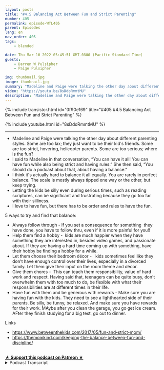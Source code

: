 ```yaml
---
layout: posts
title: "#4.5 Balancing Act Between Fun and Strict Parenting"
number: 405
permalink: episode-WTL405
parent: Episodes
lang: en
nav_order: 405
tags:
    - blended

date: Thu Mar 10 2022 05:45:51 GMT-0800 (Pacific Standard Time)
guests:
    - Darren W Pulsipher
    - Paige Pulsipher

img: thumbnail.jpg
image: thumbnail.jpg
summary: "Madeline and Paige were talking the other day about different parenting styles. Some are too lax; they just want to be their kid's friends. Some are too strict, hovering, helicopter parents. Some are too serious; where is the fun? "
video: "https://youtu.be/8sDdoRmmtMU"
description: "Madeline and Paige were talking the other day about different parenting styles. Some are too lax; they just want to be their kid's friends. Some are too strict, hovering, helicopter parents. Some are too serious; where is the fun? "
---
```


<div>
{% include transistor.html id="0f90e169" title="#405 #4.5 Balancing Act Between Fun and Strict Parenting" %}

{% include youtube.html id="8sDdoRmmtMU" %}
</div>

---

<html><head></head><body><ul><li>Madeline and Paige were talking the other day about different parenting styles. Some are too lax; they just want to be their kid's friends. Some are too strict, hovering, helicopter parents. Some are too serious; where is the fun?&nbsp;</li><li>I said to Madeline in that conversation, “You can have it all! You can have fun while also being strict and having rules.” She then said, “You should do a podcast about that, about having a balance.”&nbsp;</li><li>I think it's actually hard to balance it all equally. You are rarely in perfect balance. The scale is mostly always tipped one way or the other, but keep trying.</li><li>Letting the kids be silly even during serious times, such as reading scriptures, can be significant and frustrating because they go too far with their silliness.</li><li>I love to have fun, but there has to be order and rules to have the fun.</li></ul><div>5 ways to try and find that balance:</div><ul><li>Always follow through - If you set a consequence for something&nbsp; they have done, you have to follow thru, even if it is more painful for you!!</li><li>Help them find a hobby -&nbsp; kids are much happier when they have something they are interested in, besides video games, and passionate about. If they are having a hard time coming up with something, have their hobby be finding a hobby for a while.</li><li>Let them choose their bedroom décor - &nbsp; kids sometimes feel like they don't have enough control over their lives, especially in a divorced family. Let them give their input on the room theme and décor.</li><li>Give them chores -&nbsp; This can teach them responsibility, value of hard work and respect. Having said that, teenagers can be quite busy, don't overwhelm them with too much to do, be flexible with what their responsibilities are at different times in their life.</li><li>Have fun with them and be generous with rewards - Make sure you are having fun with the kids. They need to see a lighthearted side of their parents. Be silly, be funny, be relaxed. And make sure you have rewards for their work. MAybe after you clean the garage, you go get ice cream. AFter they finish studying for a big test, go out to dinner. &nbsp;</li></ul><div>Links</div><ul><li><a href="https://www.betweenthekids.com/2017/05/fun-and-strict-mom/">https://www.betweenthekids.com/2017/05/fun-and-strict-mom/</a></li><li><a href="https://themomkind.com/keeping-the-balance-between-fun-and-discipline/
">https://themomkind.com/keeping-the-balance-between-fun-and-discipline/</a></li></ul><div><br></div>
<strong>
  <a href="https://www.patreon.com/wheresthelemonade" target="_donate" rel="payment" title="★ Support this podcast on Patreon ★">★ Support this podcast on Patreon ★</a>
</strong></body></html>

<details>
<summary> Podcast Transcript </summary>

<p></p>

</details>
